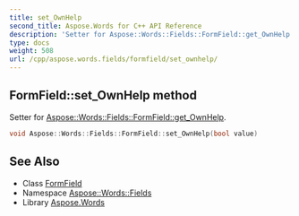 ```yaml
---
title: set_OwnHelp
second_title: Aspose.Words for C++ API Reference
description: 'Setter for Aspose::Words::Fields::FormField::get_OwnHelp.'
type: docs
weight: 508
url: /cpp/aspose.words.fields/formfield/set_ownhelp/
---
```

## FormField::set_OwnHelp method


Setter for [Aspose::Words::Fields::FormField::get_OwnHelp](../get_ownhelp/).

```cpp
void Aspose::Words::Fields::FormField::set_OwnHelp(bool value)
```

## See Also

* Class [FormField](../)
* Namespace [Aspose::Words::Fields](../../)
* Library [Aspose.Words](../../../)
